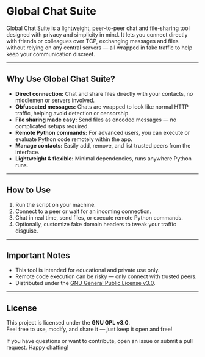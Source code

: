 # Global Chat Suite

Global Chat Suite is a lightweight, peer-to-peer chat and file-sharing tool designed with privacy and simplicity in mind. It lets you connect directly with friends or colleagues over TCP, exchanging messages and files without relying on any central servers — all wrapped in fake traffic to help keep your communication discreet.

---

## Why Use Global Chat Suite?

- **Direct connection:** Chat and share files directly with your contacts, no middlemen or servers involved.
- **Obfuscated messages:** Chats are wrapped to look like normal HTTP traffic, helping avoid detection or censorship.
- **File sharing made easy:** Send files as encoded messages — no complicated setups required.
- **Remote Python commands:** For advanced users, you can execute or evaluate Python code remotely within the app.
- **Manage contacts:** Easily add, remove, and list trusted peers from the interface.
- **Lightweight & flexible:** Minimal dependencies, runs anywhere Python runs.

---

## How to Use

1. Run the script on your machine.
2. Connect to a peer or wait for an incoming connection.
3. Chat in real time, send files, or execute remote Python commands.
4. Optionally, customize fake domain headers to tweak your traffic disguise.

---

## Important Notes

- This tool is intended for educational and private use only.
- Remote code execution can be risky — only connect with trusted peers.
- Distributed under the [GNU General Public License v3.0](https://www.gnu.org/licenses/gpl-3.0.html).

---

## License
This project is licensed under the **GNU GPL v3.0**.  
Feel free to use, modify, and share it — just keep it open and free!

If you have questions or want to contribute, open an issue or submit a pull request. Happy chatting!

